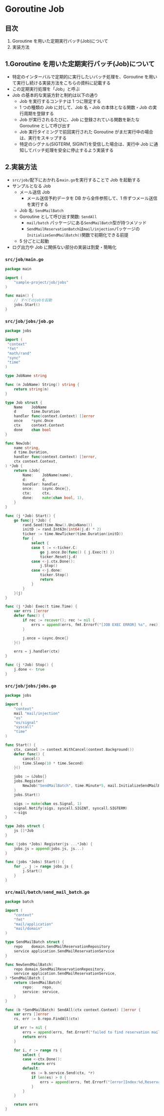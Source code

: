 # Goroutine Job

## 目次

1. Goroutine を用いた定期実行バッチ(Job)について
2. 実装方法

## 1.Goroutine を用いた定期実行バッチ(Job)について

- 特定のインターバルで定期的に実行したいバッチ処理を、Goroutine を用いて実行し続ける実装方法をこちらの資料に記載する
- この定期実行処理を「Job」と呼ぶ
- Job の基本的な実装方針と制約は以下の通り
  - Job を実行するコンテナは 1 つに限定する
  - 1 つの種類の Job に対して、Job 名・Job の本体となる関数・Job の実行周期を登録する
  - Job が実行されるたびに、Job に登録されている関数を新たな Goroutine として呼び出す
  - Job 実行タイミングで前回実行された Goroutine がまだ実行中の場合は、実行をスキップする
  - 特定のシグナル(SIGTERM, SIGINT)を受信した場合は、実行中 Job に通知してバッチ処理を安全に停止するよう実装する

## 2.実装方法

- `src/job/`配下におかれる`main.go`を実行することで Job を起動する
- サンプルとなる Job
  - メール送信 Job
    - メール送信予約データを DB から全件参照して、1 件ずつメール送信を実行する
  - Job 名: `SendMailBatch`
  - Goroutine として呼び出す関数: `SendAll`
    - `mail/batch` パッケージにある`SendMailBatch`型が持つメソッド
    - `SendMailReservationBatch`は`mail/injection`パッケージの`InitializeSendMailBatch()`関数で初期化できる前提
  - 5 分ごとに起動
- ログ出力や Job に関係ない部分の実装は割愛・簡略化

### `src/job/main.go`

```go
package main

import (
    "sample-project/job/jobs"
)

func main() {
    // すべてのjobを起動
    jobs.Start()
}
```

### `src/job/jobs/job.go`

```go
package jobs

import (
 "context"
 "fmt"
 "math/rand"
 "sync"
 "time"
)

type JobName string

func (n JobName) String() string {
    return string(n)
}

type Job struct {
    Name    JobName
    d       time.Duration
    handler func(context.Context) []error
    once    *sync.Once
    ctx     context.Context
    done    chan bool
}

func NewJob(
    name string,
    d time.Duration,
    handler func(context.Context) []error,
    ctx context.Context,
) *Job {
    return &Job{
        Name:    JobName(name),
        d:       d,
        handler: handler,
        once:    &sync.Once{},
        ctx:     ctx,
        done:    make(chan bool, 1),
    }
}

func (j *Job) Start() {
    go func(j *Job) {
        rand.Seed(time.Now().UnixNano())
        initD := rand.Int63n(int64(j.d) * 2)
        ticker := time.NewTicker(time.Duration(initD))
        for {
            select {
            case t := <-ticker.C:
                go j.once.Do(func() { j.Exec(t) })
                ticker.Reset(j.d)
            case <-j.ctx.Done():
                j.Stop()
            case <-j.done:
                ticker.Stop()
                return
            }
        }
    }(j)
}

func (j *Job) Exec(t time.Time) {
    var errs []error
    defer func() {
        if rec := recover(); rec != nil {
            errs = append(errs, fmt.Errorf("[JOB EXEC ERROR] %s", rec))
        }

        j.once = &sync.Once{}
    }()

    errs = j.handler(ctx)
}

func (j *Job) Stop() {
    j.done <- true
}

```

### `src/job/jobs/jobs.go`

```go
package jobs

import (
    "context"
    mail "mail/injection"
    "os"
    "os/signal"
    "syscall"
    "time"
)

func Start() {
    ctx, cancel := context.WithCancel(context.Background())
    defer func() {
        cancel()
        time.Sleep(10 * time.Second)
    }()

    jobs := &Jobs{}
    jobs.Register(
        NewJob("SendMailBatch", time.Minute*5, mail.InitializeSendMailBatch().SendAll, ctx),
    )
    jobs.Start()

    sigs := make(chan os.Signal, 1)
    signal.Notify(sigs, syscall.SIGINT, syscall.SIGTERM)
    <-sigs
}

type Jobs struct {
    js []*Job
}

func (jobs *Jobs) Register(js ...*Job) {
    jobs.js = append(jobs.js, js...)
}

func (jobs *Jobs) Start() {
    for _, j := range jobs.js {
        j.Start()
    }
}
```

### `src/mail/batch/send_mail_batch.go`

```go
package batch

import (
    "context"
    "fmt"
    "mail/application"
    "mail/domain"
)

type SendMailBatch struct {
    repo    domain.SendMailReservationRepository
    service application.SendMailReservationService
}

func NewSendMailBatch(
    repo domain.SendMailReservationRepository,
    service application.SendMailReservationService,
) *SendMailBatch {
    return &SendMailBatch{
        repo:    repo,
        service: service,
    }
}

func (b *SendMailBatch) SendAll(ctx context.Context) []error {
    var errs []error
    rs, err := b.repo.FindAll(ctx)

    if err != nil {
        errs = append(errs, fmt.Errorf("failed to find reservation mail list. err:%s", err))
        return errs
    }

    for i, r := range rs {
        select {
        case <-ctx.Done():
            return errs
        default:
            es := b.service.Send(ctx, *r)
            if len(es) > 0 {
                errs = append(errs, fmt.Errorf("[error]Index:%d,ReservationID:%s,Errors:%s", i+1, r.ReservationID, es))
            }
        }
    }

    return errs
}
```
